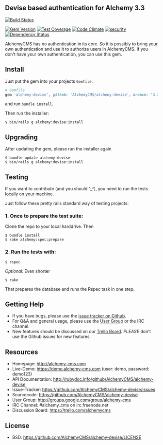 ## Devise based authentication for Alchemy 3.3

[![Build Status](https://secure.travis-ci.org/AlchemyCMS/alchemy-devise.svg?branch=3.3-stable)](http://travis-ci.org/AlchemyCMS/alchemy-devise)

[![Gem Version](https://badge.fury.io/rb/alchemy-devise.svg)](http://badge.fury.io/rb/alchemy-devise) [![Test Coverage](https://codeclimate.com/github/AlchemyCMS/alchemy-devise/badges/coverage.svg)](https://codeclimate.com/github/AlchemyCMS/alchemy-devise/coverage) [![Code Climate](https://codeclimate.com/github/AlchemyCMS/alchemy-devise/badges/gpa.svg)](https://codeclimate.com/github/AlchemyCMS/alchemy-devise) [![security](https://hakiri.io/github/AlchemyCMS/alchemy-devise/3.3-stable.svg)](https://hakiri.io/github/AlchemyCMS/alchemy-devise/3.3-stable) [![Dependency Status](https://gemnasium.com/AlchemyCMS/alchemy-devise.svg)](https://gemnasium.com/AlchemyCMS/alchemy-devise)

AlchemyCMS has no authentication in its core. So it is possibly to bring your own authentication and use it to authorize users in AlchemyCMS. If you don't have your own authentication, you can use this gem.

## Install

Just put the gem into your projects `Gemfile`.

```ruby
# Gemfile
gem 'alchemy-devise', github: 'AlchemyCMS/alchemy-devise', branch: '3.3-stable'
```

and run `bundle install`.

Then run the installer:

```shell
$ bin/rails g alchemy:devise:install
```

## Upgrading

After updating the gem, please run the installer again.

```shell
$ bundle update alchemy-devise
$ bin/rails g alchemy:devise:install
```

## Testing

If you want to contribute (and you should ^_^), you need to run the tests locally on your machine.

Just follow these pretty rails standard way of testing projects:

### 1. Once to prepare the test suite:

Clone the repo to your local harddrive. Then

```shell
$ bundle install
$ rake alchemy:spec:prepare
```

### 2. Run the tests with:

```shell
$ rspec
```

_Optional:_ Even shorter

```shell
$ rake
```

That prepares the database and runs the Rspec task in one step.

Getting Help
------------

* If you have bugs, please use the [issue tracker on Github](https://github.com/AlchemyCMS/alchemy-devise/issues).
* For Q&A and general usage, please use the [User Group](http://groups.google.com/group/alchemy-cms) or the IRC channel.
* New features should be discussed on our [Trello Board](https://trello.com/alchemycms). *PLEASE* don't use the Github issues for new features.

Resources
---------

* Homepage: <http://alchemy-cms.com>
* Live-Demo: <https://demo.alchemy-cms.com> (user: demo, password: demo123)
* API Documentation: <http://rubydoc.info/github/AlchemyCMS/alchemy-devise>
* Issue-Tracker: <https://github.com/AlchemyCMS/alchemy-devise/issues>
* Sourcecode: <https://github.com/AlchemyCMS/alchemy-devise>
* User Group: <http://groups.google.com/group/alchemy-cms>
* IRC Channel: #alchemy_cms on irc.freenode.net
* Discussion Board: <https://trello.com/alchemycms>

License
-------

* BSD: <https://github.com/AlchemyCMS/alchemy-devise/LICENSE>
